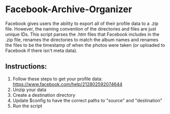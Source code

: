 Facebook-Archive-Organizer
==========================

Facebook gives users the ability to export all of their profile data to a .zip file. However, the naming convention of the directories and files are just unique IDs. This script parses the .htm files that Facebook includes in the .zip file, renames the directories to match the album names and renames the files to be the timestamp of when the photos were taken (or uploaded to Facebook if there isn't meta data).

## Instructions: 

1. Follow these steps to get your profile data: https://www.facebook.com/help/212802592074644
2. Unzip your data
3. Create a destination directory
4. Update $config to have the correct paths to "source" and "destination"
5. Run the script
